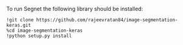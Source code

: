 To run Segnet the following library should be installed:

```angular2html
!git clone https://github.com/rajeevratan84/image-segmentation-keras.git
%cd image-segmentation-keras
!python setup.py install



```
